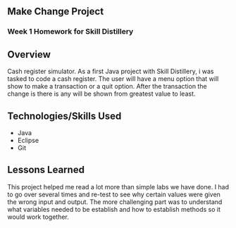 ## Make Change Project

### Week 1 Homework for Skill Distillery

## Overview

Cash register simulator.
As a first Java project with Skill Distillery, i was tasked to code a cash register. The user will have a menu option that will show to make a transaction or a quit option. After the transaction the change is there is any will be shown from greatest value to least.

## Technologies/Skills Used

* Java
* Eclipse
* Git

## Lessons Learned

This project helped me read a lot more than simple labs we have done. I had to go over several times and re-test to see why certain values were given the wrong input and output. The more challenging part was to understand what variables needed to be establish and how to establish methods so it would work together.